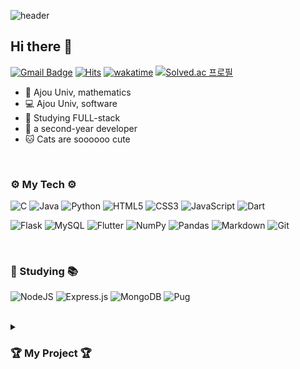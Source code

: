 ![header](https://capsule-render.vercel.app/api?type=waving&color=0:fccb90,100:d57eeb&fontColor=ffffff&height=260&section=header&text=%20Welcomeee✨&desc=%20%20dadi's%20Github%20Profile%20:\)&fontSize=55&fontAlign=45&fontAlignY=35&descSize=25&descAlign=60&descAlignY=52&animation=fadeIn)

## Hi there 👋
  [![Gmail Badge](https://img.shields.io/badge/Gmail-D14836?style=flat&logo=Gmail&logoColor=white)](mailto:daeun113@ajou.ac.kr)
  [![Hits](https://hits.seeyoufarm.com/api/count/incr/badge.svg?url=https%3A%2F%2Fgithub.com%2Fdadidudedo&count_bg=%2379C83D&title_bg=%23555555&icon=powerbi.svg&icon_color=%23E7E7E7&title=hits)](https://hits.seeyoufarm.com)
  [![wakatime](https://wakatime.com/badge/user/797433f7-8e5f-4bb1-8525-a9579561c529.svg)](https://wakatime.com/@797433f7-8e5f-4bb1-8525-a9579561c529)
  [![Solved.ac 프로필](http://mazassumnida.wtf/api/mini/generate_badge?boj=daeun113)](https://solved.ac/daeun113)

  
- 📐 Ajou Univ, mathematics
- 💻 Ajou Univ, software
- 📝 Studying FULL-stack
- 🌱 a second-year developer
- 🐱 Cats are soooooo cute

<br/>

### ⚙ My Tech ⚙
  
  ![C](https://img.shields.io/badge/c-%2300599C.svg?style=for-the-badge&logo=c&logoColor=white)
  ![Java](https://img.shields.io/badge/java-%23ED8B00.svg?style=for-the-badge&logo=openjdk&logoColor=white)
  ![Python](https://img.shields.io/badge/python-3670A0?style=for-the-badge&logo=python&logoColor=ffdd54)
  ![HTML5](https://img.shields.io/badge/html5-%23E34F26.svg?style=for-the-badge&logo=html5&logoColor=white)
  ![CSS3](https://img.shields.io/badge/css3-%231572B6.svg?style=for-the-badge&logo=css3&logoColor=white)
  ![JavaScript](https://img.shields.io/badge/javascript-%23323330.svg?style=for-the-badge&logo=javascript&logoColor=%23F7DF1E)
  ![Dart](https://img.shields.io/badge/dart-%230175C2.svg?style=for-the-badge&logo=dart&logoColor=white)
  
  ![Flask](https://img.shields.io/badge/flask-%23000.svg?style=for-the-badge&logo=flask&logoColor=white)
  ![MySQL](https://img.shields.io/badge/mysql-%2300f.svg?style=for-the-badge&logo=mysql&logoColor=white)
  ![Flutter](https://img.shields.io/badge/Flutter-%2302569B.svg?style=for-the-badge&logo=Flutter&logoColor=white)
  ![NumPy](https://img.shields.io/badge/numpy-%23013243.svg?style=for-the-badge&logo=numpy&logoColor=white)
  ![Pandas](https://img.shields.io/badge/pandas-%23150458.svg?style=for-the-badge&logo=pandas&logoColor=white)
  ![Markdown](https://img.shields.io/badge/markdown-%23000000.svg?style=for-the-badge&logo=markdown&logoColor=white)
  ![Git](https://img.shields.io/badge/git-%23F05033.svg?style=for-the-badge&logo=git&logoColor=white)
  
<br/>

### 📖 Studying 📚
   
  ![NodeJS](https://img.shields.io/badge/node.js-6DA55F?style=for-the-badge&logo=node.js&logoColor=white)
  ![Express.js](https://img.shields.io/badge/express.js-%23404d59.svg?style=for-the-badge&logo=express&logoColor=%2361DAFB)
  ![MongoDB](https://img.shields.io/badge/MongoDB-%234ea94b.svg?style=for-the-badge&logo=mongodb&logoColor=white)
  ![Pug](https://img.shields.io/badge/Pug-FFF?style=for-the-badge&logo=pug&logoColor=A86454)

<!--
<br/>
📊 GitHub State 📈
<p>
  <img height="180em" src="https://github-readme-stats.vercel.app/api?username=dadidudedo&show_icons=true&include_all_commits=true&bg_color=30,e96443,904e95&title_color=fff&text_color=fff">
  <img height="180em" src="https://github-readme-stats.vercel.app/api/top-langs/?username=dadidudedo&layout=compact&bg_color=30,e96443,904e95&title_color=fff&text_color=fff">
</p>

-->



<br/>

<details>
  <summary><h3>🏆 My Project 🏆</h3></summary>
<div markdown="1">

#### 코코아톡 클론코딩 (23.07.17 - 23.07.21) [🔗](https://dadidudedo.github.io/kokoa-clone-2023/)
![HTML5](https://img.shields.io/badge/html5-%23E34F26.svg?style=for-the-badge&logo=html5&logoColor=white)
![CSS3](https://img.shields.io/badge/css3-%231572B6.svg?style=for-the-badge&logo=css3&logoColor=white) 
<br/>
#### Momentum 클론코딩 (23.07.22 - 23.07.25) [🔗](https://dadidudedo.github.io/momentum-clone-2023/)
![HTML5](https://img.shields.io/badge/html5-%23E34F26.svg?style=for-the-badge&logo=html5&logoColor=white)
![CSS3](https://img.shields.io/badge/css3-%231572B6.svg?style=for-the-badge&logo=css3&logoColor=white) 
![JavaScript](https://img.shields.io/badge/javascript-%23323330.svg?style=for-the-badge&logo=javascript&logoColor=%23F7DF1E)
<br/>
#### meme-maker 그림판 앱 (23.07.26 - 23.07.30) [🔗](https://dadidudedo.github.io/meme-maker-2023/)
![HTML5](https://img.shields.io/badge/html5-%23E34F26.svg?style=for-the-badge&logo=html5&logoColor=white)
![CSS3](https://img.shields.io/badge/css3-%231572B6.svg?style=for-the-badge&logo=css3&logoColor=white) 
![JavaScript](https://img.shields.io/badge/javascript-%23323330.svg?style=for-the-badge&logo=javascript&logoColor=%23F7DF1E)
<br/>
#### Job Scrapper (23.08.07 - 23.08.17) [🔗](https://replit.com/@daeun113/job-scrapper)
![Python](https://img.shields.io/badge/python-3670A0?style=for-the-badge&logo=python&logoColor=ffdd54)
![Flask](https://img.shields.io/badge/flask-%23000.svg?style=for-the-badge&logo=flask&logoColor=white)
<br/>
#### 유튜브 클론코딩 (23.08.02 -ing)
![HTML5](https://img.shields.io/badge/html5-%23E34F26.svg?style=for-the-badge&logo=html5&logoColor=white)
![CSS3](https://img.shields.io/badge/css3-%231572B6.svg?style=for-the-badge&logo=css3&logoColor=white) 
![JavaScript](https://img.shields.io/badge/javascript-%23323330.svg?style=for-the-badge&logo=javascript&logoColor=%23F7DF1E)
![NodeJS](https://img.shields.io/badge/node.js-6DA55F?style=for-the-badge&logo=node.js&logoColor=white)


</div>
</details>

</div>

<!--
**dadidudedo/dadidudedo** is a ✨ _special_ ✨ repository because its `README.md` (this file) appears on your GitHub profile.

Here are some ideas to get you started:

- 🔭 I’m currently working on ...
- 🌱 I’m currently learning ...
- 👯 I’m looking to collaborate on ...
- 🤔 I’m looking for help with ...
- 💬 Ask me about ...
- 📫 How to reach me: ...
- 😄 Pronouns: ...
- ⚡ Fun fact: ...
-->

